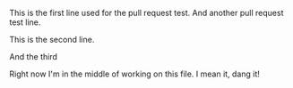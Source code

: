 This is the first line used for the pull request test. And another pull request test line.

This is the second line.


And the third

Right now I'm in the middle of working on this file. I mean it, dang it!